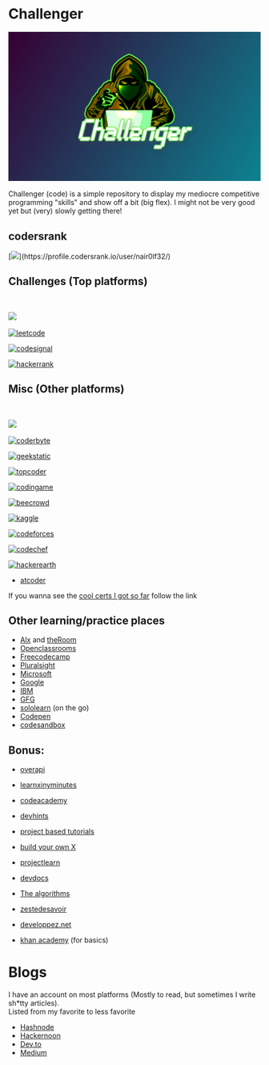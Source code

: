 # Challenger

![challenger-banner](images/challenger.jpg)

Challenger (code) is a simple repository to display my mediocre competitive programming "skills" and show off a bit (big flex). I might not be very good yet but (very) slowly getting there!

## codersrank

[![](https://cr-ss-service.azurewebsites.net/api/ScreenShot?widget=summary&username=nair0lf32&width=10&branding=false&badges=0&style=--header-bg-color:%23000")](https://profile.codersrank.io/user/nair0lf32/)

## Challenges (Top platforms) 

<br> 

[![](https://www.codewars.com/users/nair0lf32/badges/large)](https://www.codewars.com/users/nair0lf32)

<a href="https://leetcode.com/nairolf32/"> <img src="https://assets.leetcode.com/static_assets/public/webpack_bundles/images/logo-dark.e99485d9b.svg" alt="leetcode" width=200> </a> 

<a href="https://app.codesignal.com/profile/nairolf32/overview"> <img src="https://app.codesignal.com/img/logos/logo_white.svg" alt="codesignal" width=200> </a>

<a href="https://www.hackerrank.com/nair0lf32"> <img src="https://hrcdn.net/fcore/assets/work/header/hackerrank_logo-21e2867566.svg" alt="hackerrank" width=80> </a>

## Misc (Other platforms)

<br>

[![](https://projecteuler.net/profile/nairolf32.png)](https://projecteuler.net/)

<a href="https://coderbyte.com/profile/nairolf32"> <img src="https://coderbytestaticimages.s3.amazonaws.com/consumer-v2/nav/coderbyte_logo_digital_multi_light.png" alt="coderbyte" width=200> </a>

<a href="https://app.geektastic.com/dashboard"> <img src="https://app.geektastic.com/ui-8.112/images/logo.svg" alt="geekstatic" width=200> </a>

<a href="https://www.topcoder.com/members/nairolf32"> <img src="https://uni-nav.topcoder.com/v1/assets/logo.min.svg" alt="topcoder" width=100> </a>

<a href="https://www.codingame.com/profile/2a8066199551bbb0ab8497876d1381cc2842444"> <img src="https://www.codingame.com/blog/wp-content/uploads/2016/11/logo_codingame_hud.png" alt="codingame"> </a>

<a href="https://www.beecrowd.com.br/judge/en/profile/776503"> <img src="https://beecrowd.io/wp-content/uploads/2021/08/beecrowd__roxoHorClean-small-PNG-1.png" alt="beecrowd" width=200> </a>

<a href="https://www.kaggle.com/florianedemessi"> <img src="https://www.kaggle.com/static/images/site-logo.svg" alt="kaggle" width=100 > </a>

<a href="https://codeforces.com/profile/nairolf32"> <img src="https://codeforces.org/s/22580/images/codeforces-sponsored-by-ton.png" alt="codeforces" width=200> </a>

<a href="https://www.codechef.com/users/nairolf32/"> <img src="https://cdn.codechef.com/images/cc-logo.svg" alt="codechef" width=200> </a>

<a href="https://www.hackerearth.com/@florianedem"> <img src="https://blog-c7ff.kxcdn.com/blog/wp-content/uploads/2022/01/he-logo.svg" alt="hackerearth" width=200> </a>

- [atcoder](https://atcoder.jp/users/nairolf32)


If you wanna see the [cool certs I got so far](./certificates.md) follow the link




## Other learning/practice places

- [Alx](https://www.alxafrica.com/) and [theRoom](https://member.theroom.com/profile/56e7f6e1-909c-42d9-8747-b6b369de4bbb)
- [Openclassrooms](https://openclassrooms.com/fr/members/1cpcd2fcv2s9)
- [Freecodecamp](https://www.freecodecamp.org/nairolf32)
- [Pluralsight](https://app.pluralsight.com/profile/florian-edemessi)
- [Microsoft](https://docs.microsoft.com/en-us/users/florianedemessi-2820/?source=docs)
- [Google](https://g.dev/nair0lf32)
- [IBM](https://www.ibm.com/training/mylearning/home)
- [GFG](https://auth.geeksforgeeks.org/user/nairolf32/profile)
- [sololearn](https://www.sololearn.com/profile/4507307/?ref=app) (on the go)
- [Codepen](https://codepen.io/nair0lf32/)
- [codesandbox](https://codesandbox.io/u/nairolf32)

## Bonus:

- [overapi](https://overapi.com/)
- [learnxinyminutes](https://learnxinyminutes.com/)
- [codeacademy](https://www.codecademy.com/resources/cheatsheets/all)
- [devhints](https://devhints.io/)

- [project based tutorials](https://github.com/practical-tutorials/project-based-learning)
- [build your own X](https://build-your-own-x.vercel.app/)
- [projectlearn](https://projectlearn.io/)

- [devdocs](https://devdocs.io/)
- [The algorithms](https://the-algorithms.com/)
- [zestedesavoir](https://zestedesavoir.com/@nairolf32)
- [developpez.net](https://www.developpez.net/forums/u1227622/florian32/)

- [khan academy](https://fr.khanacademy.org/profile/me/) (for basics)

# Blogs

I have an account on most platforms (Mostly to read, but sometimes I write sh*tty articles).  
Listed from my favorite to less favorite

- [Hashnode](https://nairolf32.hashnode.dev/)
- [Hackernoon](https://hackernoon.com/u/nairolf32)
- [Dev.to](https://dev.to/nair0lf32)
- [Medium](https://medium.com/@nairolf32)
